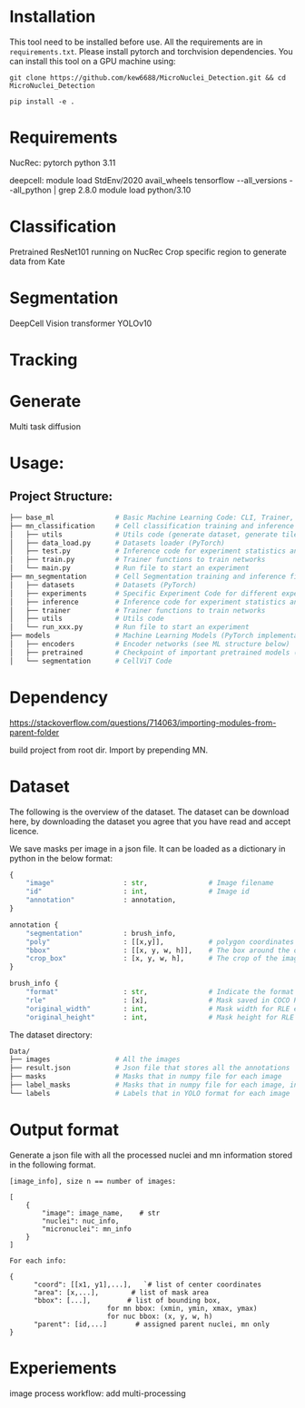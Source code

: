 # Installation
This tool need to be installed before use. All the requirements are in `requirements.txt`. Please install pytorch and torchvision dependencies. You can install this tool on a GPU machine using:

```
git clone https://github.com/kew6688/MicroNuclei_Detection.git && cd MicroNuclei_Detection

pip install -e .
```
 

# Requirements
NucRec: 
    pytorch
    python 3.11

deepcell:
    module load StdEnv/2020
    avail_wheels tensorflow --all_versions --all_python | grep 2.8.0
    module load python/3.10

# Classification
Pretrained ResNet101 running on NucRec
Crop specific region to generate data from Kate

# Segmentation
DeepCell
Vision transformer
YOLOv10

# Tracking

# Generate
Multi task diffusion

# Usage:

## Project Structure:

```bash
├── base_ml               # Basic Machine Learning Code: CLI, Trainer, Experiment, ...
├── mn_classification     # Cell classification training and inference files
│   ├── utils             # Utils code (generate dataset, generate tiles contained mn)
│   ├── data_load.py      # Datasets loader (PyTorch)
│   ├── test.py           # Inference code for experiment statistics and plots
│   ├── train.py          # Trainer functions to train networks
│   └── main.py           # Run file to start an experiment
├── mn_segmentation       # Cell Segmentation training and inference files
│   ├── datasets          # Datasets (PyTorch)
│   ├── experiments       # Specific Experiment Code for different experiments
│   ├── inference         # Inference code for experiment statistics and plots
│   ├── trainer           # Trainer functions to train networks
│   ├── utils             # Utils code
│   └── run_xxx.py        # Run file to start an experiment
├── models                # Machine Learning Models (PyTorch implementations)
│   ├── encoders          # Encoder networks (see ML structure below)
│   ├── pretrained        # Checkpoint of important pretrained models (needs to be downloaded from Google drive)
│   └── segmentation      # CellViT Code
```

# Dependency

https://stackoverflow.com/questions/714063/importing-modules-from-parent-folder

build project from root dir. Import by prepending MN.

# Dataset 
The following is the overview of the dataset. The dataset can be download here, by downloading the dataset you agree that you have read and accept licence.

We save masks per image in a json file. It can be loaded as a dictionary in python in the below format:
```python
{
    "image"                 : str,               # Image filename
    "id"                    : int,               # Image id
    "annotation"            : annotation,
}

annotation {
    "segmentation"          : brush_info,        
    "poly"                  : [[x,y]],           # polygon coordinates around the objects in the mask
    "bbox"                  : [[x, y, w, h]],    # The box around the objects in the mask, in XYWH format
    "crop_box"              : [x, y, w, h],      # The crop of the image used to generate the mask, in XYWH format
}

brush_info {
    "format"                : str,               # Indicate the format of the mask, "rle" for this dataset
    "rle"                   : [x],               # Mask saved in COCO RLE format
    "original_width"        : int,               # Mask width for RLE encoding
    "original_height"       : int,               # Mask height for RLE encoding
```
The dataset directory:
```bash
Data/
├── images                # All the images
├── result.json           # Json file that stores all the annotations
├── masks                 # Masks that in numpy file for each image
├── label_masks           # Masks that in numpy file for each image, instances are encoded as different colors (0 is background)
└── labels                # Labels that in YOLO format for each image
```

# Output format
Generate a json file with all the processed nuclei and mn information stored in the following format.

```
[image_info], size n == number of images:

[
    {
        "image": image_name,    # str
        "nuclei": nuc_info,
        "micronuclei": mn_info
    }
]

For each info:

{
      "coord": [[x1, y1],...],   `# list of center coordinates
      "area": [x,...],        # list of mask area
      "bbox": [...],         # list of bounding box, 
                        for mn bbox: (xmin, ymin, xmax, ymax)
                        for nuc bbox: (x, y, w, h) 
      "parent": [id,...]       # assigned parent nuclei, mn only
}

```
# Experiements
image process workflow: add multi-processing
